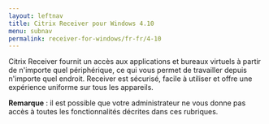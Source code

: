 ```yaml
---
layout: leftnav
title: Citrix Receiver pour Windows 4.10
menu: subnav
permalink: receiver-for-windows/fr-fr/4-10
---
```


Citrix Receiver fournit un accès aux applications et bureaux virtuels à partir de n'importe quel périphérique, ce qui vous permet de travailler depuis n'importe quel endroit. Receiver est sécurisé, facile à utiliser et offre une expérience uniforme sur tous les appareils.

**Remarque** : il est possible que votre administrateur ne vous donne pas accès à toutes les fonctionnalités décrites dans ces rubriques.
